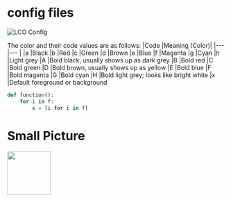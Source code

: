 # config files

![LCO Config](https://upload.wikimedia.org/wikipedia/commons/6/6d/Windows_Settings_app_icon.png "LCO") <!-- .element height="50%" width="50%" -->


The color and their code values are as follows:
|Code	|Meaning (Color)|
|--- |--- |
|a	|Black
|b	|Red
|c	|Green
|d	|Brown
|e	|Blue
|f	|Magenta
|g	|Cyan
|h	|Light grey
|A	|Bold black, usually shows up as dark grey
|B	|Bold red
|C	|Bold green
|D	|Bold brown, usually shows up as yellow
|E	|Bold blue
|F	|Bold magenta
|G	|Bold cyan
|H	|Bold light grey; looks like bright white
|x	|Default foreground or background

```python
def function():
	for i in f: 
		x = [i for i in f]

```

# Small Picture
<img src="https://upload.wikimedia.org/wikipedia/commons/6/6d/Windows_Settings_app_icon.png" width="100" height="100">

